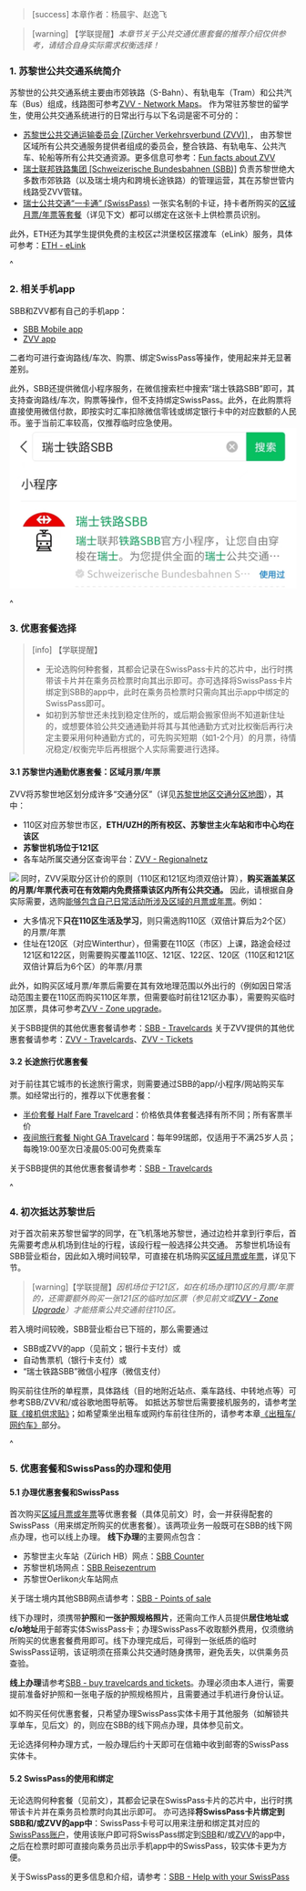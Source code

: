 > [success] 本章作者：杨晨宇、赵逸飞

> [warning] 【学联提醒】*本章节关于公共交通优惠套餐的推荐介绍仅供参考，请结合自身实际需求权衡选择！*

### **1. 苏黎世公共交通系统简介**
苏黎世的公共交通系统主要由市郊铁路（S-Bahn）、有轨电车（Tram）和公共汽车（Bus）组成，线路图可参考[ZVV - Network Maps](<https://www.zvv.ch/zvv/en/timetable/network-maps.html>)。
作为常驻苏黎世的留学生，使用公共交通系统进行的日常出行与以下名词是密不可分的：
* [苏黎世公共交通运输委员会 \[Zürcher Verkehrsverbund (ZVV)\] ](https://www.zvv.ch/zvv/en/home.html)，
由苏黎世区域所有公共交通服务提供者组成的委员会，整合铁路、有轨电车、公共汽车、轮船等所有公共交通资源。更多信息可参考：[Fun facts about ZVV](https://secrets.zvv.ch/)
* [瑞士联邦铁路集团 \[Schweizerische Bundesbahnen (SBB)\]](https://www.sbb.ch/en)
负责苏黎世绝大多数市郊铁路（以及瑞士境内和跨境长途铁路）的管理运营，其在苏黎世管内线路受ZVV管辖。
* [瑞士公共交通“一卡通” (SwissPass)](https://www.swisspass.ch/info/welcome)
一张实名制的卡证，持卡者所购买的[区域月票/年票等套餐](https://www.zvv.ch/zvv/en/travelcards-and-tickets/travelcards/networkpass.html)（详见下文）都可以绑定在这张卡上供检票员识别。

此外，ETH还为其学生提供免费的主校区⇄洪堡校区摆渡车（eLink）服务，具体可参考：[ETH - eLink](<https://ethz.ch/students/en/campus/transport-mobility/science-city-link.html>)

^
### **2. 相关手机app**

SBB和ZVV都有自己的手机app：
* [SBB Mobile app](https://www.sbb.ch/de/fahrplan/mobile-fahrplaene/sbb-mobile.html)
* [ZVV app](https://www.zvv.ch/zvv/de/service/apps/zvv-app.html)

二者均可进行查询路线/车次、购票、绑定SwissPass等操作，使用起来并无显著差别。

此外，SBB还提供微信小程序服务，在微信搜索栏中搜索“瑞士铁路SBB”即可，其支持查询路线/车次，购票等操作，但不支持绑定SwissPass。此外，在此购票将直接使用微信付款，即按实时汇率扣除微信零钱或绑定银行卡中的对应数额的人民币。鉴于当前汇率较高，仅推荐临时应急使用。
![](../../.topwrite/assets/0d6505cc1514a7f8931a7be1c48a9c4.jpg)

^
### **3. 优惠套餐选择**
> [info] 【学联提醒】
> - 无论选购何种套餐，其都会记录在SwissPass卡片的芯片中，出行时携带该卡片并在乘务员检票时向其出示即可。亦可选择将SwissPass卡片绑定到SBB的app中，此时在乘务员检票时只需向其出示app中绑定的SwissPass即可。
> - 如初到苏黎世还未找到稳定住所的，或后期会搬家但尚不知道新住址的，或想要体验公共交通通勤并将其与其他通勤方式对比权衡后再行决定主要采用何种通勤方式的，可先购买短期（如1-2个月）的月票，待情况稳定/权衡完毕后再根据个人实际需要进行选择。

#### **3.1 苏黎世内通勤优惠套餐：区域月票/年票**
ZVV将苏黎世地区划分成许多“交通分区”（详见[苏黎世地区交通分区地图](https://www.zvv.ch/zvv/en/travelcards-and-tickets/zones/zone-maps.html)），其中：
- 110区对应苏黎世市区，**ETH/UZH的所有校区、苏黎世主火车站和市中心均在该区**
- **苏黎世机场位于121区**
- 各车站所属交通分区查询平台：[ZVV - Regionalnetz](<https://www.zvv.ch/zvv/de/fahrplan/liniennetz/regionalnetz.tab-tab.html>)

![](../../.topwrite/assets/2021-2501-tarifzonen_00.png)
同时，ZVV采取分区计价的原则（110区和121区均须双倍计算），**购买涵盖某区的月票/年票代表可在有效期内免费搭乘该区内所有公共交通。** 因此，请根据自身实际需要，选购[能够包含自己日常活动所涉及区域的月票或年票](https://www.zvv.ch/zvv/en/travelcards-and-tickets/travelcards/networkpass.html)。例如：
- 大多情况下**只在110区生活及学习**，则只需选购110区（双倍计算后为2个区）的月票/年票
- 住址在120区（对应Winterthur），但需要在110区（市区）上课，路途会经过121区和122区，则需要购买覆盖110区、121区、122区、120区（110区和121区双倍计算后为6个区）的年票/月票

此外，如购买区域月票/年票后需要在其有效地理范围以外出行的（例如因日常活动范围主要在110区而购买110区年票，但需要临时前往121区办事），需要购买临时加区票，具体可参考[ZVV - Zone upgrade](<https://www.zvv.ch/zvv/en/travelcards-and-tickets/tickets/zone-upgrade.html>)。

关于SBB提供的其他优惠套餐请参考：[SBB - Travelcards](<https://www.sbb.ch/en/travelcards-and-tickets/railpasses.html>)
关于ZVV提供的其他优惠套餐请参考：[ZVV - Travelcards](<https://www.zvv.ch/zvv/en/travelcards-and-tickets/travelcards.html>)、[ZVV - Tickets](<https://www.zvv.ch/zvv/en/travelcards-and-tickets/tickets.html>)

#### **3.2 长途旅行优惠套餐**

对于前往其它城市的长途旅行需求，则需要通过SBB的app/小程序/网站购买车票。如经常出行的，推荐以下优惠套餐：

* [半价套餐 Half Fare Travelcard](https://www.sbb.ch/en/travelcards-and-tickets/railpasses/half-fare-travelcard.html)：价格依具体套餐选择有所不同；所有客票半价
* [夜间旅行套餐 Night GA Travelcard](<https://www.sbb.ch/en/travelcards-and-tickets/railpasses/ga/night-ga-travelcard.html>)：每年99瑞郎，仅适用于不满25岁人员；每晚19:00至次日凌晨05:00可免费乘车

关于SBB提供的其他优惠套餐请参考：[SBB - Travelcards](<https://www.sbb.ch/en/travelcards-and-tickets/railpasses.html>)

^
### **4. 初次抵达苏黎世后**

对于首次前来苏黎世留学的同学，在飞机落地苏黎世，通过边检并拿到行李后，首先需要考虑从机场到住址的行程，该段行程一般选择公共交通。
苏黎世机场设有SBB营业柜台，因此如入境时间较早，可直接在机场购买[区域月票或年票](https://www.zvv.ch/zvv/en/travelcards-and-tickets/travelcards/networkpass.html)，详见下节。
> [warning]【学联提醒】*因机场位于121区，如在机场办理110区的月票/年票的，还需要额外购买一张121区的临时加区票（参见前文或[ZVV - Zone Upgrade](<https://www.zvv.ch/zvv/en/travelcards-and-tickets/tickets/zone-upgrade.html>)）才能搭乘公共交通前往110区。*

若入境时间较晚，SBB营业柜台已下班的，那么需要通过
- SBB或ZVV的app（见前文；银行卡支付）或
- 自动售票机（银行卡支付）或
- “瑞士铁路SBB”微信小程序（微信支付）

购买前往住所的单程票，具体路线（目的地附近站点、乘车路线、中转地点等）可参考SBB/ZVV和/或谷歌地图导航等。
如抵达苏黎世后需要接机服务的，请参考[学联《接机供求贴》](<https://forum.acssz.org/d/1161>)；如希望乘坐出租车或网约车前往住所的，请参考本章[《出租车/网约车》](<taxi.md>)部分。

^
### **5. 优惠套餐和SwissPass的办理和使用**

#### **5.1 办理优惠套餐和SwissPass**

首次购买[区域月票或年票](https://www.zvv.ch/zvv/en/travelcards-and-tickets/travelcards/networkpass.html)等优惠套餐（具体见前文）时，会一并获得配套的SwissPass（用来绑定所购买的优惠套餐）。该两项业务一般既可在SBB的线下网点办理，也可以线上办理。
**线下办理**的主要网点包含：
- 苏黎世主火车站（Zürich HB）网点：[SBB Counter](https://goo.gl/maps/JTy8Kee2fbZ5SigC9)
- 苏黎世机场网点：[SBB Reisezentrum](https://goo.gl/maps/v1efYctGYJcWsb3P9)
- 苏黎世Oerlikon火车站网点

关于瑞士境内其他SBB网点请参考：[SBB - Points of sale](https://www.sbb.ch/en/station-services/at-the-station/services-at-the-station/gift-ideas/mondaine/points-of-sale.html)

线下办理时，须携带**护照**和**一张护照规格照片**，还需向工作人员提供**居住地址或c/o地址**用于邮寄实体SwissPass卡；办理SwissPass不收取额外费用，仅须缴纳所购买的优惠套餐费用即可。线下办理完成后，可得到一张纸质的临时SwissPass证明，该证明须在搭乘公共交通时随身携带，避免丢失，以供乘务员查验。

**线上办理**请参考[SBB - buy travelcards and tickets](<https://www.sbb.ch/en/travelcards-and-tickets/buying-options/buy-travelcards-and-tickets.html>)。办理必须由本人进行，需要提前准备好护照和一张电子版的护照规格照片，且需要通过手机进行身份认证。

如不购买任何优惠套餐，只希望办理SwissPass实体卡用于其他服务（如解锁共享单车，见后文）的，则应在SBB的线下网点办理，具体参见前文。

无论选择何种办理方式，一般办理后约十天即可在信箱中收到邮寄的SwissPass实体卡。

#### **5.2 SwissPass的使用和绑定**
无论选购何种套餐（见前文），其都会记录在SwissPass卡片的芯片中，出行时携带该卡片并在乘务员检票时向其出示即可。
亦可选择**将SwissPass卡片绑定到SBB和/或ZVV的app中**：SwissPass卡号可以用来注册和绑定其对应的[SwissPass账户](https://www.swisspass.ch/register)，使用该账户即可将SwissPass绑定到[SBB](<https://www.sbb.ch/de/fahrplan/mobile-fahrplaene/sbb-mobile.html>)和/或[ZVV](<https://www.zvv.ch/zvv/de/service/apps/zvv-app.html>)的app中，之后在检票时即可直接向乘务员出示手机app中的SwissPass，较实体卡更为方便。

关于SwissPass的更多信息和介绍，请参考：[SBB - Help with your SwissPass](https://www.sbb.ch/en/help-and-contact/produkte-services/swisspass.html)